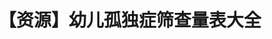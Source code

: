 ---
title: 【资源】幼儿孤独症筛查量表大全
tags: [介绍, 孤独症, ASD]
color: info
description: 目前最全的，多份医学权威期刊柳叶刀推荐的国际通用量表！
external_url: http://mp.weixin.qq.com/s?__biz=MzIyMzgyMjY5NQ==&amp;mid=2247483819&amp;idx=1&amp;sn=2f2f0f99571d799c9d01a98a52b812b5&amp;chksm=e81917a3df6e9eb5c71ccbd6ade87ae197a23edc8f6cd4301355cf80e32c1fc070ddf06f58c3&amp;scene=27#wechat_redirect
---